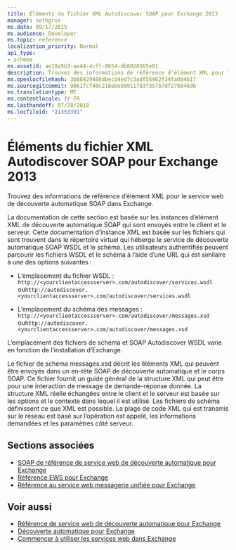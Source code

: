 ```yaml
---
title: Éléments du fichier XML Autodiscover SOAP pour Exchange 2013
manager: sethgros
ms.date: 09/17/2015
ms.audience: Developer
ms.topic: reference
localization_priority: Normal
api_type:
- schema
ms.assetid: ae18a5b3-ae44-4cff-8654-db8028565e01
description: Trouvez des informations de référence d’élément XML pour le service web de découverte automatique SOAP dans Exchange.
ms.openlocfilehash: 3b88429488dbecd4ed7c3adf56462f34fa0d4b17
ms.sourcegitcommit: 9061fcf40c218ebe88911783f357b7df278846db
ms.translationtype: MT
ms.contentlocale: fr-FR
ms.lasthandoff: 07/28/2018
ms.locfileid: "21353391"
---
```

# <a name="soap-autodiscover-xml-elements-for-exchange-2013"></a>Éléments du fichier XML Autodiscover SOAP pour Exchange 2013

Trouvez des informations de référence d’élément XML pour le service web de découverte automatique SOAP dans Exchange.
  
La documentation de cette section est basée sur les instances d’élément XML de découverte automatique SOAP qui sont envoyés entre le client et le serveur. Cette documentation d’instance XML est basée sur les fichiers qui sont trouvent dans le répertoire virtuel qui héberge le service de découverte automatique SOAP WSDL et le schéma. Les utilisateurs authentifiés peuvent parcourir les fichiers WSDL et le schéma à l’aide d’une URL qui est similaire à une des options suivantes :
  
- L’emplacement du fichier WSDL : `http://<yourclientaccessserver>.com/autodiscover/services.wsdl` ou`http://autodiscover.<yourclientaccessserver>.com/autodiscover/services.wsdl`
    
- L’emplacement du schéma des messages : `http://<yourclientaccessserver>.com/autodiscover/messages.xsd` ou`http://autodiscover.<yourclientaccessserver>.com/autodiscover/messages.xsd` 
    
L’emplacement des fichiers de schéma et SOAP Autodiscover WSDL varie en fonction de l’installation d’Exchange.
  
Le fichier de schéma messages.xsd décrit les éléments XML qui peuvent être envoyés dans un en-tête SOAP de découverte automatique et le corps SOAP. Ce fichier fournit un guide général de la structure XML qui peut être pour une interaction de message de demande-réponse donnée. La structure XML réelle échangées entre le client et le serveur est basée sur les options et le contexte dans lequel il est utilisé. Les fichiers de schéma définissent ce que XML est possible. La plage de code XML qui est transmis sur le réseau est basé sur l’opération est appelé, les informations demandées et les paramètres côté serveur. 
  
## <a name="related-sections"></a>Sections associées

- [SOAP de référence de service web de découverte automatique pour Exchange](soap-autodiscover-web-service-reference-for-exchange.md)    
- [Référence EWS pour Exchange](ews-reference-for-exchange.md)    
- [Référence au service web messagerie unifiée pour Exchange](unified-messaging-web-service-reference-for-exchange.md)
    
## <a name="see-also"></a>Voir aussi

- [Référence de service web de découverte automatique pour Exchange](autodiscover-web-service-reference-for-exchange.md)
- [Découverte automatique pour Exchange](../exchange-web-services/autodiscover-for-exchange.md)
- [Commencer à utiliser les services web dans Exchange](../exchange-web-services/start-using-web-services-in-exchange.md)
    

